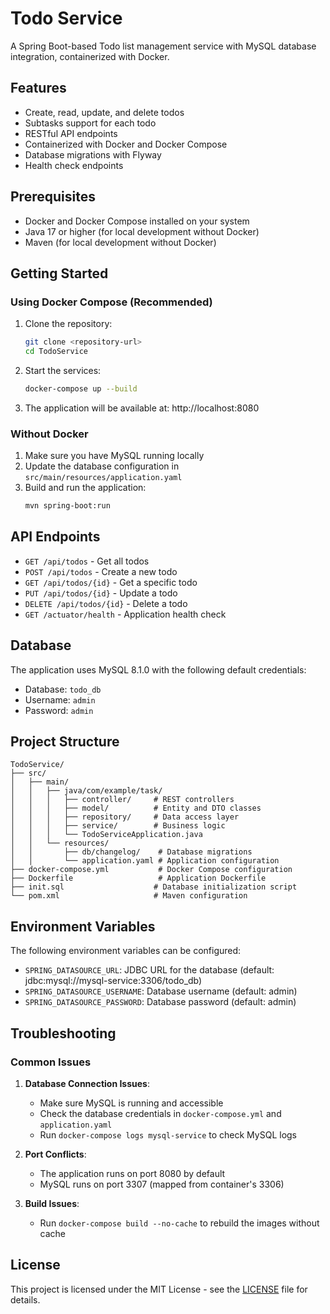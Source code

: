 # Todo Service

A Spring Boot-based Todo list management service with MySQL database integration, containerized with Docker.

## Features

- Create, read, update, and delete todos
- Subtasks support for each todo
- RESTful API endpoints
- Containerized with Docker and Docker Compose
- Database migrations with Flyway
- Health check endpoints

## Prerequisites

- Docker and Docker Compose installed on your system
- Java 17 or higher (for local development without Docker)
- Maven (for local development without Docker)

## Getting Started

### Using Docker Compose (Recommended)

1. Clone the repository:
   ```bash
   git clone <repository-url>
   cd TodoService
   ```

2. Start the services:
   ```bash
   docker-compose up --build
   ```

3. The application will be available at: http://localhost:8080

### Without Docker

1. Make sure you have MySQL running locally
2. Update the database configuration in `src/main/resources/application.yaml`
3. Build and run the application:
   ```bash
   mvn spring-boot:run
   ```

## API Endpoints

- `GET /api/todos` - Get all todos
- `POST /api/todos` - Create a new todo
- `GET /api/todos/{id}` - Get a specific todo
- `PUT /api/todos/{id}` - Update a todo
- `DELETE /api/todos/{id}` - Delete a todo
- `GET /actuator/health` - Application health check

## Database

The application uses MySQL 8.1.0 with the following default credentials:
- Database: `todo_db`
- Username: `admin`
- Password: `admin`

## Project Structure

```
TodoService/
├── src/
│   ├── main/
│   │   ├── java/com/example/task/
│   │   │   ├── controller/     # REST controllers
│   │   │   ├── model/          # Entity and DTO classes
│   │   │   ├── repository/     # Data access layer
│   │   │   ├── service/        # Business logic
│   │   │   └── TodoServiceApplication.java
│   │   └── resources/
│   │       ├── db/changelog/    # Database migrations
│   │       └── application.yaml # Application configuration
├── docker-compose.yml           # Docker Compose configuration
├── Dockerfile                   # Application Dockerfile
├── init.sql                    # Database initialization script
└── pom.xml                     # Maven configuration
```

## Environment Variables

The following environment variables can be configured:

- `SPRING_DATASOURCE_URL`: JDBC URL for the database (default: jdbc:mysql://mysql-service:3306/todo_db)
- `SPRING_DATASOURCE_USERNAME`: Database username (default: admin)
- `SPRING_DATASOURCE_PASSWORD`: Database password (default: admin)

## Troubleshooting

### Common Issues

1. **Database Connection Issues**:
   - Make sure MySQL is running and accessible
   - Check the database credentials in `docker-compose.yml` and `application.yaml`
   - Run `docker-compose logs mysql-service` to check MySQL logs

2. **Port Conflicts**:
   - The application runs on port 8080 by default
   - MySQL runs on port 3307 (mapped from container's 3306)

3. **Build Issues**:
   - Run `docker-compose build --no-cache` to rebuild the images without cache

## License

This project is licensed under the MIT License - see the [LICENSE](LICENSE) file for details.

